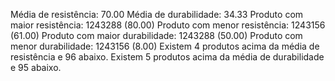 Média de resistência: 70.00
Média de durabilidade: 34.33
Produto com maior resistência: 1243288 (80.00)
Produto com menor resistência: 1243156 (61.00)
Produto com maior durabilidade: 1243288 (50.00)
Produto com menor durabilidade: 1243156 (8.00)
Existem 4 produtos acima da média de resistência e 96 abaixo.
Existem 5 produtos acima da média de durabilidade e 95 abaixo.
